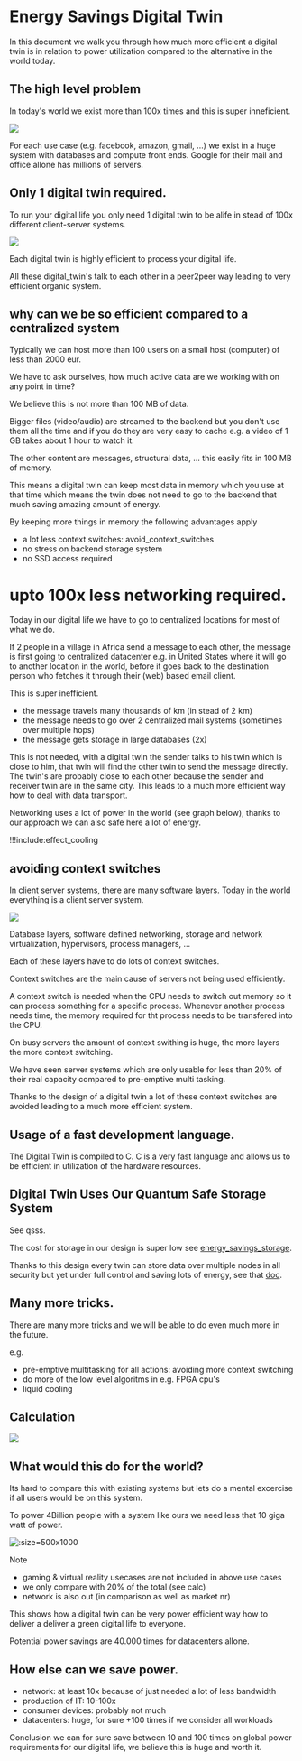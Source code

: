 # Energy Savings Digital Twin

In this document we walk you through how much more efficient a digital twin is in relation to power utilization compared to the alternative in the world today.

## The high level problem

In today's world we exist more than 100x times and this is super inneficient. 

![](img/we_exist_multiple_times.png)

For each use case (e.g. facebook, amazon, gmail, ...) we exist in a huge system with databases and compute front ends. Google for their mail and office allone has millions of servers.

## Only 1 digital twin required.

To run your digital life you only need 1 digital twin to be alife in stead of 100x different client-server systems.

![](img/one_time_twin.png)

Each digital twin is highly efficient to process your digital life.

All these digital_twin's talk to each other in a peer2peer way leading to very efficient organic system.

## why can we be so efficient compared to a centralized system

Typically we can host more than 100 users on a small host (computer) of less than 2000 eur.

We have to ask ourselves, how much active data are we working with on any point in time?

We believe this is not more than 100 MB of data.

Bigger files (video/audio) are streamed to the backend but you don't use them all the time and if you do they are very easy to cache e.g. a video of 1 GB takes about 1 hour to watch it.

The other content are messages, structural data, ... this easily fits in 100 MB of memory.

This means a digital twin can keep most data in memory which you use at that time which means the twin does not need to go to the backend that much saving amazing amount of energy.

By keeping more things in memory the following advantages apply

- a lot less context switches: avoid_context_switches
- no stress on backend storage system
- no SSD access required

# upto 100x less networking required.

Today in our digital life we have to go to centralized locations for most of what we do.

If 2 people in a village in Africa send a message to each other, the message is first going to centralized datacenter e.g. in United States where it will go to another location in the world, before it goes back to the destination person who fetches it through their (web) based email client.

This is super inefficient.

- the message travels many thousands of km (in stead of 2 km)
- the message needs to go over 2 centralized mail systems (sometimes over multiple hops)
- the message gets storage in large databases (2x)

This is not needed, with a digital twin the sender talks to his twin which is close to him, that twin will find the other twin to send the message directly. The twin's are probably close to each other because the sender and receiver twin are in the same city. This leads to a much more efficient way how to deal with data transport.

Networking uses a lot of power in the world (see graph below), thanks to our approach we can also safe here a lot of energy.

!!!include:effect_cooling

## avoiding context switches

In client server systems, there are many software layers.
Today in the world everything is a client server system.

![](img/context_switches.png)

Database layers, software defined networking, storage and network virtualization, hypervisors, process managers, ...

Each of these layers have to do lots of context switches.

Context switches are the main cause of servers not being used efficiently.

A context switch is needed when the CPU needs to switch out memory so it can process something for a specific process. Whenever another process needs time, the memory required for tht process needs to be transfered into the CPU. 

On busy servers the amount of context swithing is huge, the more layers the more context switching.

We have seen server systems which are only usable for less than 20% of their real capacity compared to pre-emptive multi tasking.

Thanks to the design of a digital twin a lot of these context switches are avoided leading to a much more efficient system.

## Usage of a fast development language.

The Digital Twin is compiled to C. C is a very fast language and allows us to be efficient in utilization of the hardware resources.

## Digital Twin Uses Our Quantum Safe Storage System

See qsss. 

The cost for storage in our design is super low see [energy_savings_storage](energy_savings_storage).

Thanks to this design every twin can store data over multiple nodes in all security but yet under full control and saving lots of energy, see that [doc](energy_savings_storage).

## Many more tricks.

There are many more tricks and we will be able to do even much more in the future.

e.g.

- pre-emptive multitasking for all actions: avoiding more context switching
- do more of the low level algoritms in e.g. FPGA cpu's
- liquid cooling

## Calculation

![](img/power_digital_twin.png)

## What would this do for the world?

Its hard to compare this with existing systems but lets do a mental excercise if all users would be on this system.

To power 4Billion people with a system like ours we need less that 10 giga watt of power.

![](img/power_stats_datacenters.png ':size=500x1000')

Note

- gaming & virtual reality usecases are not included in above use cases
- we only compare with 20% of the total (see calc)
- network is also out (in comparison as well as market nr)

This shows how a digital twin can be very power efficient way how to deliver a deliver a green digital life to everyone.


Potential power savings are 40.000 times for datacenters allone.

## How else can we save power.

- network: at least 10x because of just needed a lot of less bandwidth
- production of IT: 10-100x
- consumer devices: probably not much
- datacenters: huge, for sure +100 times if we consider all workloads

Conclusion we can for sure save between 10 and 100 times on global power requirements for our digital life, we believe this is huge and worth it.




